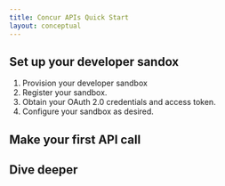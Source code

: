 ```yaml
---
title: Concur APIs Quick Start
layout: conceptual
---
```


## Set up your developer sandox

1. Provision your developer sandbox
2. Register your sandbox.
3. Obtain your OAuth 2.0 credentials and access token.
4. Configure your sandbox as desired.

## Make your first API call


## Dive deeper



